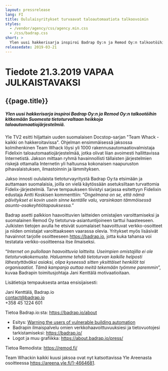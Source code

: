 ```yaml
---
layout: pressrelease
lang: FI
title: Oululaisyritykset turvaavat taloautomaatiota talkoovoimin
styles:
  - /vendor/agency/css/agency.min.css
  - /css/badrap.css
short: >
  Ylen uusi hakkerisarja inspiroi Badrap Oy:n ja Remod Oy:n talkootöihin kitkemään Suomesta tietoturvaltaan heikkoja taloautomaatiojärjestelmiä.
releasedate: 2019-03-21
---
```


# Tiedote 21.3.2019 VAPAA JULKAISTAVAKSI

## {{page.title}}

##### Ylen uusi hakkerisarja inspiroi Badrap Oy:n ja Remod Oy:n talkootöihin kitkemään Suomesta tietoturvaltaan heikkoja taloautomaatiojärjestelmiä.

Yle TV2 esitti hiljattain uuden suomalaisen Docstop-sarjan "Team Whack - kaikki on hakkeroitavissa". Ohjelman ensimmäisessä jaksossa kolmihenkinen Team Whack löysi yli 1000 rakennusautomaatiovalmistaja Fidelixin taloautomaatiojärjestelmää, jotka olivat liian avoimesti hallittavissa Internetistä. Jakson mittaan ryhmä havainnollisti tällaisten järjestelmien riskejä ottamalla Internetin yli haltuunsa kokonaisen naapuruston pihavalaistuksen, ilmastoinnin ja lämmityksen.

Jakso innosti oululaista tietoturvayritystä Badrap Oy:ta etsimään ja auttamaan suomalaisia, joilla on vielä käytössään asetuksiltaan turvattomia Fidelix-järjestelmiä. Tarve tempaukseen tiivistyi sarjassa esitettyyn Fidelixin edustaja Antti Koskisen kommenttiin: “_Ongelmana on se, että nämä päivitykset ei kovin usein sinne kentälle valu, varsinkaan tämmöisessä asunto-osakeyhtiötapauksessa._”

Badrap asetti palkkion haavoittuvien laitteiden omistajien varoittamiseksi ja suomalainen Remod Oy tietoturva-asiantuntijoineen tarttui haasteeseen. Julkisten tietojen avulla he etsivät suomalaiset haavoittuvat verkko-osoitteet ja niiden omistajat varoittaakseen vaarassa olevia. Yritykset myös lisäsivät havainnot tarjolle osoitteeseen <https://badrap.io>, jotta kuka tahansa voi testatata verkko-osoitteensa itse ilmaiseksi.

“_Internet on pullollaan haavoittuvia laitteita. Useimpien omistajilla ei ole tietoturvakokemusta. Haluamme tehdä tietoturvan kaikille helposti lähestyttäväksi asiaksi, olipa kyseessä sitten yksittäiset henkilöt tai organisaatiot. Tämä kampanja auttaa meitä tekemään työmme paremmin_”, kuvaa Badrapin toimitusjohtaja Jani Kenttälä motivaatioitaan.

Lisätietoja tempauksesta antaa ensisijaisesti:

Jani Kenttälä, Badrap.io<br>
contact@badrap.io<br>
+358 45 1224 601<br>

Tietoa Badrap.io:sta: <https://badrap.io/about>

- Esitys: [Warning the users of vulnerable building automation](https://about.badrap.io/press/badrap-remod-fidelix.pdf)
- Badrapin ilmaispalvelu omien verkkohaavoittuvuuksiesi ja tietovuotojesi tarkistamiseksi: <https://badrap.io/>
- Logot ja muu grafiikka: <https://about.badrap.io/press/>

Tietoa Remodista: <https://remod.fi/>

Team Whackin kaikki kuusi jaksoa ovat nyt katsottavissa Yle Areenasta osoitteessa <https://areena.yle.fi/1-4664681>.
